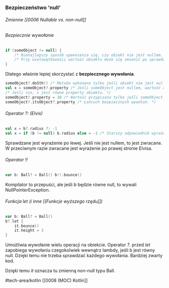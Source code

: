 ### Bezpieczeństwo 'null'

###### Zmienne [[0006 Nullable vs. non-null]]
###### Bezpiecznie wywołanie
```kotlin
if (someObject != null) {
	/* Nienajlepszy sposób upewnienia się, czy obiekt nie jest nullem. */
	/* Przy wielowątkowości wartość obiektu może się zmienić po sprawdzeniu. */
}
```
Dlatego właśnie lepiej skorzystać z **bezpiecznego wywołania**. 
```kotlin
someObject?.doSth() /* Metoda wykonana tylko jeśli obiekt nie jest nullem. */
val x = someObject?.property /* Jeśli someObject jest nullem, wartość x to też null. */
/* Jeśli nie, x jest równe property obiektu. */
someObject?.property = 10 /* Wartość przypisana tylko jeśli someObject nie jest nullem. */ 
someObject?.itsObject?.property /* Łańcuch bezpiecznych wywołań. */
```

###### Operator _?:_ (Elvis)
```kotlin
val x = b?.radius ?: -1 
val x = if (b != null) b.radius else = -1 /* Starszy odpowiednik wyrażenia powyżej. */
```
Sprawdzane jest wyrażenie po lewej. Jeśli nie jest nullem, to jest zwracane. W przeciwnym razie zwracane jest wyrażenie po prawej stronie Elvisa.
###### Operator _!!_
```kotlin
var b: Ball? = Ball() b!!.bounce() 
```
Kompilator to przepuści, ale jeśli _b_ będzie równe null, to wywali NullPointerException. 
###### Funkcja _let_ (i inne [[Funkcje wyższego rzędu]])
```kotlin
var b: Ball? = Ball()
b?.let { 
	it.bounce() 
	it.height = 3
}
```

Umożliwia wywołanie wielu operacji na obiekcie. Operator _?._ przed _let_ zapobiega wywołaniu czegokolwiek wewnątrz lambdy, jeśli b jest równy null. Dzięki temu nie trzeba sprawdzać każdego wywołania. Bardziej zwarty kod.

Dzięki temu _it_ oznacza tu zmienną non-null typu Ball.

#tech-area/kotlin 
[[0008 (MOC) Kotlin]]
